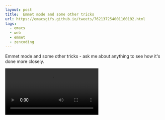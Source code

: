 ```yaml
---
layout: post
title:  Emmet mode and some other tricks
url: https://emacsgifs.github.io/tweets/762137254001160192.html
tags:
  - emacs
  - web
  - emmet
  - zencoding
---
```


Emmet mode and some other tricks - ask me about anything to see how it's done more closely.

<video controls autoplay>
  <source src="/public/videos/762137254001160192.mp4" type="video/mp4">
    Sorry your browser does not support the video tag, maybe time to upgrade?
</video>
